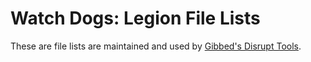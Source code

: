 # Watch Dogs: Legion File Lists

These are file lists are maintained and used by [Gibbed's Disrupt Tools](https://github.com/gibbed/Gibbed.Disrupt).
